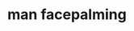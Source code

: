 ---
layout: people&body
title: man facepalming
emoji: man_facepalming
permalink: 🤦‍♂️.html
image: assets/img/3moji/man_facepalming.png
---